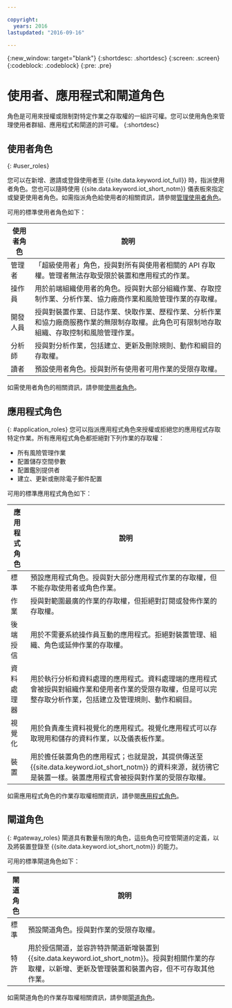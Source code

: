 ```yaml
---

copyright:
  years: 2016
lastupdated: "2016-09-16"

---
```


{:new_window: target="blank"}
{:shortdesc: .shortdesc}
{:screen: .screen}
{:codeblock: .codeblock}
{:pre: .pre}

# 使用者、應用程式和閘道角色

角色是可用來授權或限制對特定作業之存取權的一組許可權。您可以使用角色來管理使用者群組、應用程式和閘道的許可權。
{:shortdesc}

## 使用者角色
{: #user_roles}

您可以在新增、邀請或登錄使用者至 {{site.data.keyword.iot_full}} 時，指派使用者角色。您也可以隨時使用 {{site.data.keyword.iot_short_notm}} 儀表板來指定或變更使用者角色。如需指派角色給使用者的相關資訊，請參閱[管理使用者角色](managing_user_roles.html)。

可用的標準使用者角色如下：

使用者角色 | 說明
------------- | -------------
管理者 | 「超級使用者」角色，授與對所有與使用者相關的 API 存取權。管理者無法存取受限於裝置和應用程式的作業。
操作員 | 用於前端組織使用者的角色。授與對大部分組織作業、存取控制作業、分析作業、協力廠商作業和風險管理作業的存取權。
開發人員 | 授與對裝置作業、日誌作業、快取作業、歷程作業、分析作業和協力廠商服務作業的無限制存取權。此角色可有限制地存取組織、存取控制和風險管理作業。
分析師 | 授與對分析作業，包括建立、更新及刪除規則、動作和綱目的存取權。
讀者 | 預設使用者角色。授與對所有使用者可用作業的受限存取權。

如需使用者角色的相關資訊，請參閱[使用者角色](reference/roles_access.html)。

## 應用程式角色
{: #application_roles}
您可以指派應用程式角色來授權或拒絕您的應用程式存取特定作業。所有應用程式角色都拒絕對下列作業的存取權：

- 所有風險管理作業
- 配置儲存空間參數
- 配置鑑別提供者
- 建立、更新或刪除電子郵件配置

可用的標準應用程式角色如下：

應用程式角色 | 說明
------------- | -------------
標準 | 預設應用程式角色。授與對大部分應用程式作業的存取權，但不能存取使用者或角色作業。   
作業 | 授與對範圍最廣的作業的存取權，但拒絕對訂閱或發佈作業的存取權。
後端授信 | 用於不需要系統操作員互動的應用程式。拒絕對裝置管理、組織、角色或延伸作業的存取權。
資料處理器 | 用於執行分析和資料處理的應用程式。資料處理端的應用程式會被授與對組織作業和使用者作業的受限存取權，但是可以完整存取分析作業，包括建立及管理規則、動作和綱目。
視覺化 | 用於負責產生資料視覺化的應用程式。視覺化應用程式可以存取現用和儲存的資料作業，以及儀表板作業。
裝置 | 用於擔任裝置角色的應用程式；也就是說，其提供傳送至 {{site.data.keyword.iot_short_notm}} 的資料來源，就彷彿它是裝置一樣。裝置應用程式會被授與對作業的受限存取權。

如需應用程式角色的作業存取權相關資訊，請參閱[應用程式角色](reference/app_roles_access.html)。

## 閘道角色
{: #gateway_roles}
閘道具有數量有限的角色，這些角色可控管閘道的定義，以及將裝置登錄至 {{site.data.keyword.iot_short_notm}} 的能力。

可用的標準閘道角色如下：

閘道角色 | 說明
------------- | -------------
標準 | 預設閘道角色。授與對作業的受限存取權。
特許 | 用於授信閘道，並容許特許閘道新增裝置到 {{site.data.keyword.iot_short_notm}}。授與對相關作業的存取權，以新增、更新及管理裝置和裝置內容，但不可存取其他作業。  

如需閘道角色的作業存取權相關資訊，請參閱[閘道角色](reference/gateway_roles_access.html)。
